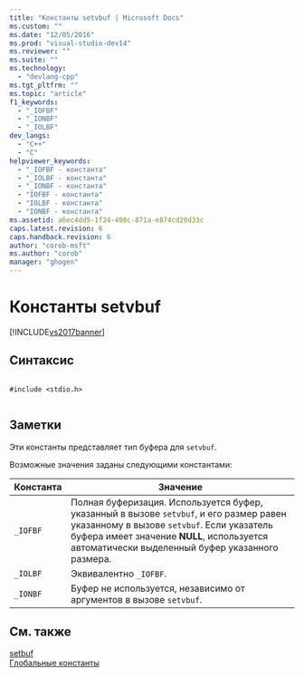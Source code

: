 ```yaml
---
title: "Константы setvbuf | Microsoft Docs"
ms.custom: ""
ms.date: "12/05/2016"
ms.prod: "visual-studio-dev14"
ms.reviewer: ""
ms.suite: ""
ms.technology: 
  - "devlang-cpp"
ms.tgt_pltfrm: ""
ms.topic: "article"
f1_keywords: 
  - "_IOFBF"
  - "_IONBF"
  - "_IOLBF"
dev_langs: 
  - "C++"
  - "C"
helpviewer_keywords: 
  - "_IOFBF - константа"
  - "_IOLBF - константа"
  - "_IONBF - константа"
  - "IOFBF - константа"
  - "IOLBF - константа"
  - "IONBF - константа"
ms.assetid: a6ec4dd5-1f24-498c-871a-e874cd28d33c
caps.latest.revision: 6
caps.handback.revision: 6
author: "corob-msft"
ms.author: "corob"
manager: "ghogen"
---
```

# Константы setvbuf
[!INCLUDE[vs2017banner](../assembler/inline/includes/vs2017banner.md)]

## Синтаксис  
  
```  
  
#include <stdio.h>  
  
```  
  
## Заметки  
 Эти константы представляет тип буфера для `setvbuf`.  
  
 Возможные значения заданы следующими константами:  
  
|Константа|Значение|  
|---------------|--------------|  
|`_IOFBF`|Полная буферизация. Используется буфер, указанный в вызове `setvbuf`, и его размер равен указанному в вызове `setvbuf`.  Если указатель буфера имеет значение **NULL**, используется автоматически выделенный буфер указанного размера.|  
|`_IOLBF`|Эквивалентно `_IOFBF`.|  
|`_IONBF`|Буфер не используется, независимо от аргументов в вызове `setvbuf`.|  
  
## См. также  
 [setbuf](../c-runtime-library/reference/setbuf.md)   
 [Глобальные константы](../c-runtime-library/global-constants.md)